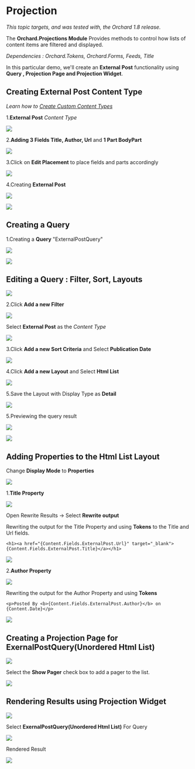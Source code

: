 Projection
==========
*This topic targets, and was tested with, the Orchard 1.8 release.*

The **Orchard.Projections Module** Provides methods to control how lists of content items are filtered and displayed.

*Dependencies : Orchard.Tokens, Orchard.Forms, Feeds, Title*

In this particular demo, we'll create an **External Post** functionality using **Query , Projection Page and Projection Widget**.

## Creating External Post Content Type

*Learn how to [Create Custom Content Types](/Documentation/Creating-custom-content-types)*

1.**External Post** *Content Type*

![](/Upload/Projections/CreateContentType.png)

2.**Adding 3 Fields Title, Author, Url** and **1 Part BodyPart**

![](/Upload/Projections/addingfieldsnparts.png)

3.Click on **Edit Placement** to place fields and parts accordingly

![](/Upload/Projections/editingplacement.png)

4.Creating **External Post**

![](/Upload/Projections/creatingexternalpost.png)

![](/Upload/Projections/externalpostcreated.png)

## Creating a Query 

1.Creating a **Query** "ExternalPostQuery"

![](/Upload/Projections/addingquery.png)


![](/Upload/Projections/querycreated.png)

## Editing a Query : **Filter, Sort, Layouts**


![](/Upload/Projections/editingquery.png)

2.Click **Add a new Filter**

![](/Upload/Projections/addfilter.png)

Select **External Post** as the *Content Type*

![](/Upload/Projections/externalpostfilter.png)

3.Click **Add a new Sort Criteria** and Select **Publication Date**


![](/Upload/Projections/sortpublication.png)

4.Click **Add a new Layout** and Select **Html List**

![](/Upload/Projections/selectlayout.png)

5.Save the Layout with Display Type as **Detail**

![](/Upload/Projections/savelayout.png)

5.Previewing the query result

![](/Upload/Projections/clickpreview.png)

![](/Upload/Projections/queryresult.png)

## Adding Properties to the Html List Layout

Change **Display Mode** to **Properties**

![](/Upload/Projections/changedisplaymode.png)

1.**Title Property**


![](/Upload/Projections/titleproperty.png)

Open Rewrite Results -> Select **Rewrite output**

Rewriting the output for the Title Property and using **Tokens** to the Title and Url fields.

	<h1><a href="{Content.Fields.ExternalPost.Url}" target="_blank">{Content.Fields.ExternalPost.Title}</a></h1>

![](/Upload/Projections/titlerewrite.png)

2.**Author Property**

![](/Upload/Projections/addingproperties.png)

Rewriting the output for the Author Property and using **Tokens**

	<p>Posted By <b>{Content.Fields.ExternalPost.Author}</b> on {Content.Date}</p>

![](/Upload/Projections/authorrewrite.png)

## Creating a Projection Page for ExernalPostQuery(Unordered Html List)


![](/Upload/Projections/projectionpage.png)

Select the **Show Pager** check box to add a pager to the list.

![](/Upload/Projections/creatingprojectionpage.png)


## Rendering Results using Projection Widget


![](/Upload/Projections/projectionwidget.png)

Select **ExernalPostQuery(Unordered Html List)** For Query

![](/Upload/Projections/creatingprojectionwidget.png)

Rendered Result 

![](/Upload/Projections/renderedresult.png)